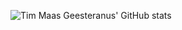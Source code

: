 ![Tim Maas Geesteranus' GitHub stats](https://github-readme-stats.vercel.app/api?username=TimMaasGeesteranus&show_icons=true&theme=dark)
